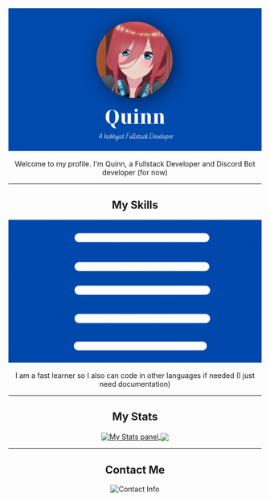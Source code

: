 <div align="center">
    <img src="./assets/banner.png" alt="banner.png"></img>
    <p>Welcome to my profile. I'm Quinn, a Fullstack Developer and Discord Bot developer (for now)</p>
</div>
    
---

<div align="center">
    <h2>My Skills</h2>
    <img src="./assets/skills.gif" alt="skills.gif"></img>
    <p>I am a fast learner so I also can code in other languages if needed (I just need documentation)</p>

---

<h2> My Stats </h2>
<a href="https://github.com/anuraghazra/github-readme-stats">
    <img align="center" src="https://github-readme-stats.vercel.app/api/top-langs/?username=QuinnVN&theme=tokyonight&layout=compact" alt="My Stats panel"></img>
    <img align="center" src="https://github-readme-stats.vercel.app/api?username=QuinnVN&show_icons=true&layout=compact&theme=tokyonight">
</a>

---

<h2>Contact Me</h2>
<img src="https://discord-readme-badge.vercel.app/api?id=735464638468063295" alt="Contact Info" href="">
<div>
